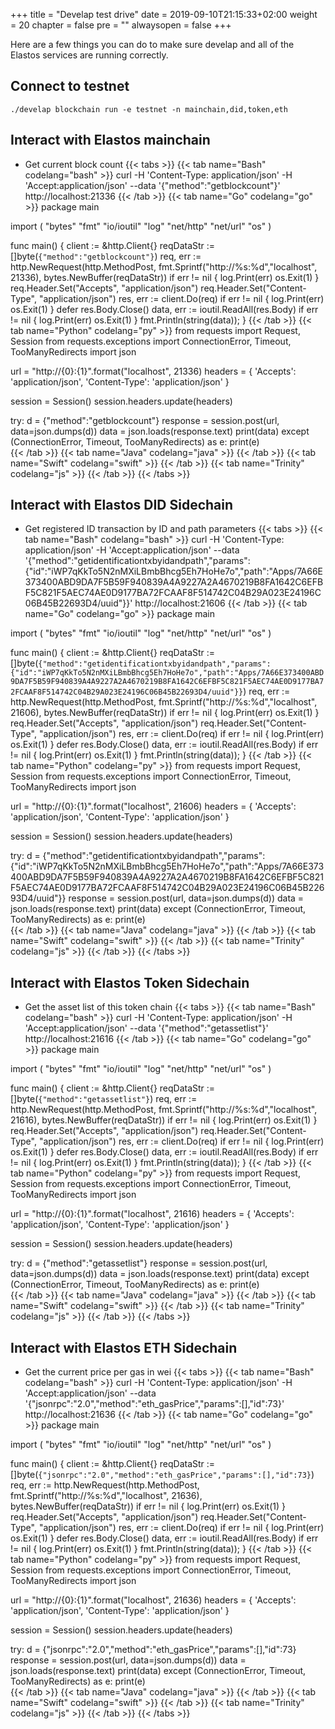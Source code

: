 +++
title = "Develap test drive"
date = 2019-09-10T21:15:33+02:00
weight = 20
chapter = false
pre = ""
alwaysopen = false
+++ 

Here are a few things you can do to make sure develap and all of the Elastos services are running correctly.

## Connect to testnet
```
./develap blockchain run -e testnet -n mainchain,did,token,eth
```

## Interact with Elastos mainchain
- Get current block count
{{< tabs >}}
    {{< tab name="Bash" codelang="bash" >}} 
curl -H 'Content-Type: application/json' -H 'Accept:application/json' --data '{"method":"getblockcount"}' http://localhost:21336
    {{< /tab >}}
    {{< tab name="Go" codelang="go" >}} 
package main

import (
    "bytes"
    "fmt"
    "io/ioutil"
    "log"
    "net/http"
    "net/url"
    "os"
)

func main() {
    client := &http.Client{}
    reqDataStr := []byte(`{"method":"getblockcount"}`)
    req, err := http.NewRequest(http.MethodPost, fmt.Sprintf("http://%s:%d","localhost", 21336), bytes.NewBuffer(reqDataStr))
    if err != nil {
      log.Print(err)
      os.Exit(1)
    }
    req.Header.Set("Accepts", "application/json")
    req.Header.Set("Content-Type", "application/json")
    res, err := client.Do(req)
    if err != nil {
      log.Print(err)
      os.Exit(1)
    }
    defer res.Body.Close()
    data, err := ioutil.ReadAll(res.Body)
    if err != nil {
      log.Print(err)
      os.Exit(1)
    }
    fmt.Println(string(data));
}
    {{< /tab >}}
    {{< tab name="Python" codelang="py" >}} 
from requests import Request, Session
from requests.exceptions import ConnectionError, Timeout, TooManyRedirects
import json

url = "http://{0}:{1}".format("localhost", 21336)
headers = {
    'Accepts': 'application/json',
    'Content-Type': 'application/json'
}

session = Session()
session.headers.update(headers)

try:
    d = {"method":"getblockcount"}
    response = session.post(url, data=json.dumps(d)) 
    data = json.loads(response.text)
    print(data)
except (ConnectionError, Timeout, TooManyRedirects) as e:
    print(e)    
    {{< /tab >}}
    {{< tab name="Java" codelang="java" >}} 
    {{< /tab >}} 
    {{< tab name="Swift" codelang="swift" >}} 
    {{< /tab >}} 
    {{< tab name="Trinity" codelang="js" >}} 
    {{< /tab >}} 
{{< /tabs >}}

## Interact with Elastos DID Sidechain
- Get registered ID transaction by ID and path parameters
{{< tabs >}}
    {{< tab name="Bash" codelang="bash" >}} 
curl -H 'Content-Type: application/json' -H 'Accept:application/json' --data '{"method":"getidentificationtxbyidandpath","params":{"id":"iWP7qKkTo5N2nMXiLBmbBhcg5Eh7HoHe7o","path":"Apps/7A66E373400ABD9DA7F5B59F940839A4A9227A2A4670219B8FA1642C6EFBF5C821F5AEC74AE0D9177BA72FCAAF8F514742C04B29A023E24196C06B45B22693D4/uuid"}}' http://localhost:21606
    {{< /tab >}}
    {{< tab name="Go" codelang="go" >}} 
package main

import (
    "bytes"
    "fmt"
    "io/ioutil"
    "log"
    "net/http"
    "net/url"
    "os"
)

func main() {
    client := &http.Client{}
    reqDataStr := []byte(`{"method":"getidentificationtxbyidandpath","params":{"id":"iWP7qKkTo5N2nMXiLBmbBhcg5Eh7HoHe7o","path":"Apps/7A66E373400ABD9DA7F5B59F940839A4A9227A2A4670219B8FA1642C6EFBF5C821F5AEC74AE0D9177BA72FCAAF8F514742C04B29A023E24196C06B45B22693D4/uuid"}}`)
    req, err := http.NewRequest(http.MethodPost, fmt.Sprintf("http://%s:%d","localhost", 21606), bytes.NewBuffer(reqDataStr))
    if err != nil {
      log.Print(err)
      os.Exit(1)
    }
    req.Header.Set("Accepts", "application/json")
    req.Header.Set("Content-Type", "application/json")
    res, err := client.Do(req)
    if err != nil {
      log.Print(err)
      os.Exit(1)
    }
    defer res.Body.Close()
    data, err := ioutil.ReadAll(res.Body)
    if err != nil {
      log.Print(err)
      os.Exit(1)
    }
    fmt.Println(string(data));
}
    {{< /tab >}}
    {{< tab name="Python" codelang="py" >}} 
from requests import Request, Session
from requests.exceptions import ConnectionError, Timeout, TooManyRedirects
import json

url = "http://{0}:{1}".format("localhost", 21606)
headers = {
    'Accepts': 'application/json',
    'Content-Type': 'application/json'
}

session = Session()
session.headers.update(headers)

try:
    d = {"method":"getidentificationtxbyidandpath","params":{"id":"iWP7qKkTo5N2nMXiLBmbBhcg5Eh7HoHe7o","path":"Apps/7A66E373400ABD9DA7F5B59F940839A4A9227A2A4670219B8FA1642C6EFBF5C821F5AEC74AE0D9177BA72FCAAF8F514742C04B29A023E24196C06B45B22693D4/uuid"}}
    response = session.post(url, data=json.dumps(d)) 
    data = json.loads(response.text)
    print(data)
except (ConnectionError, Timeout, TooManyRedirects) as e:
    print(e)    
    {{< /tab >}}
    {{< tab name="Java" codelang="java" >}} 
    {{< /tab >}} 
    {{< tab name="Swift" codelang="swift" >}} 
    {{< /tab >}} 
    {{< tab name="Trinity" codelang="js" >}} 
    {{< /tab >}} 
{{< /tabs >}}

## Interact with Elastos Token Sidechain
- Get the asset list of this token chain
{{< tabs >}}
    {{< tab name="Bash" codelang="bash" >}} 
curl -H 'Content-Type: application/json' -H 'Accept:application/json' --data '{"method":"getassetlist"}' http://localhost:21616
    {{< /tab >}}
    {{< tab name="Go" codelang="go" >}} 
package main

import (
    "bytes"
    "fmt"
    "io/ioutil"
    "log"
    "net/http"
    "net/url"
    "os"
)

func main() {
    client := &http.Client{}
    reqDataStr := []byte(`{"method":"getassetlist"}`)
    req, err := http.NewRequest(http.MethodPost, fmt.Sprintf("http://%s:%d","localhost", 21616), bytes.NewBuffer(reqDataStr))
    if err != nil {
      log.Print(err)
      os.Exit(1)
    }
    req.Header.Set("Accepts", "application/json")
    req.Header.Set("Content-Type", "application/json")
    res, err := client.Do(req)
    if err != nil {
      log.Print(err)
      os.Exit(1)
    }
    defer res.Body.Close()
    data, err := ioutil.ReadAll(res.Body)
    if err != nil {
      log.Print(err)
      os.Exit(1)
    }
    fmt.Println(string(data));
}
    {{< /tab >}}
    {{< tab name="Python" codelang="py" >}} 
from requests import Request, Session
from requests.exceptions import ConnectionError, Timeout, TooManyRedirects
import json

url = "http://{0}:{1}".format("localhost", 21616)
headers = {
    'Accepts': 'application/json',
    'Content-Type': 'application/json'
}

session = Session()
session.headers.update(headers)

try:
    d = {"method":"getassetlist"}
    response = session.post(url, data=json.dumps(d)) 
    data = json.loads(response.text)
    print(data)
except (ConnectionError, Timeout, TooManyRedirects) as e:
    print(e)    
    {{< /tab >}}
    {{< tab name="Java" codelang="java" >}} 
    {{< /tab >}} 
    {{< tab name="Swift" codelang="swift" >}} 
    {{< /tab >}} 
    {{< tab name="Trinity" codelang="js" >}} 
    {{< /tab >}} 
{{< /tabs >}}

## Interact with Elastos ETH Sidechain
- Get the current price per gas in wei
{{< tabs >}}
    {{< tab name="Bash" codelang="bash" >}} 
curl -H 'Content-Type: application/json' -H 'Accept:application/json' --data '{"jsonrpc":"2.0","method":"eth_gasPrice","params":[],"id":73}' http://localhost:21636
    {{< /tab >}}
    {{< tab name="Go" codelang="go" >}} 
package main

import (
    "bytes"
    "fmt"
    "io/ioutil"
    "log"
    "net/http"
    "net/url"
    "os"
)

func main() {
    client := &http.Client{}
    reqDataStr := []byte(`{"jsonrpc":"2.0","method":"eth_gasPrice","params":[],"id":73}`)
    req, err := http.NewRequest(http.MethodPost, fmt.Sprintf("http://%s:%d","localhost", 21636), bytes.NewBuffer(reqDataStr))
    if err != nil {
      log.Print(err)
      os.Exit(1)
    }
    req.Header.Set("Accepts", "application/json")
    req.Header.Set("Content-Type", "application/json")
    res, err := client.Do(req)
    if err != nil {
      log.Print(err)
      os.Exit(1)
    }
    defer res.Body.Close()
    data, err := ioutil.ReadAll(res.Body)
    if err != nil {
      log.Print(err)
      os.Exit(1)
    }
    fmt.Println(string(data));
}
    {{< /tab >}}
    {{< tab name="Python" codelang="py" >}} 
from requests import Request, Session
from requests.exceptions import ConnectionError, Timeout, TooManyRedirects
import json

url = "http://{0}:{1}".format("localhost", 21636)
headers = {
    'Accepts': 'application/json',
    'Content-Type': 'application/json'
}

session = Session()
session.headers.update(headers)

try:
    d = {"jsonrpc":"2.0","method":"eth_gasPrice","params":[],"id":73}
    response = session.post(url, data=json.dumps(d)) 
    data = json.loads(response.text)
    print(data)
except (ConnectionError, Timeout, TooManyRedirects) as e:
    print(e)    
    {{< /tab >}}
    {{< tab name="Java" codelang="java" >}} 
    {{< /tab >}} 
    {{< tab name="Swift" codelang="swift" >}} 
    {{< /tab >}} 
    {{< tab name="Trinity" codelang="js" >}} 
    {{< /tab >}} 
{{< /tabs >}}